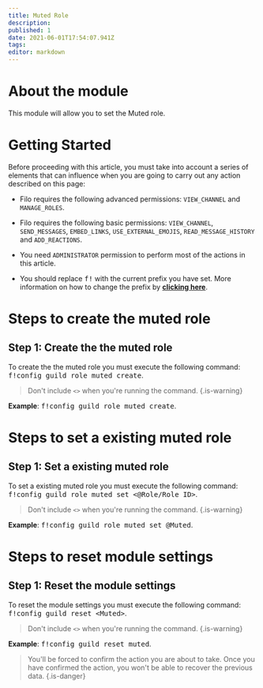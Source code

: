 ```yaml
---
title: Muted Role
description:
published: 1
date: 2021-06-01T17:54:07.941Z
tags:
editor: markdown
---
```


# About the module

This module will allow you to set the Muted role.

# Getting Started

Before proceeding with this article, you must take into account a series of elements that can influence when you are going to carry out any action described on this page:

- Filo requires the following advanced permissions: ``VIEW_CHANNEL`` and ``MANAGE_ROLES``.

- Filo requires the following basic permissions: ``VIEW_CHANNEL``, ``SEND_MESSAGES``, ``EMBED_LINKS``, ``USE_EXTERNAL_EMOJIS``, ``READ_MESSAGE_HISTORY`` and ``ADD_REACTIONS``.

- You need ``ADMINISTRATOR`` permission to perform most of the actions in this article.

- You should replace <kbd>f!</kbd> with the current prefix you have set. More information on how to change the prefix by **[clicking here](es/modules/prefix)**.

# Steps to create the muted role

## **Step 1**: Create the the muted role

To create the the muted role you must execute the following command: <kbd>f!config guild role muted create</kbd>.

> Don't include ``<>`` when you're running the command.
{.is-warning}

**Example**: <kbd>f!config guild role muted create</kbd>.

# Steps to set a existing muted role

## **Step 1**: Set a existing muted role

To set a existing muted role you must execute the following command: <kbd>f!config guild role muted set \<@Role/Role ID></kbd>.

> Don't include ``<>`` when you're running the command.
{.is-warning}

**Example**: <kbd>f!config guild role muted set @Muted</kbd>.

# Steps to reset module settings

## **Step 1**: Reset the module settings

To reset the module settings you must execute the following command: <kbd>f!config guild reset \<Muted></kbd>.

> Don't include ``<>`` when you're running the command.
{.is-warning}

**Example**: <kbd>f!config guild reset muted</kbd>.

> You'll be forced to confirm the action you are about to take. Once you have confirmed the action, you won't be able to recover the previous data.
{.is-danger}
